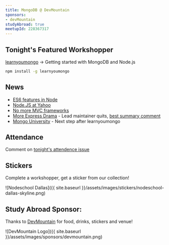 ```yaml
---
title: MongoDB @ DevMountain
sponsors:
- devMountain
studyAbroad: true
meetupId: 228367317
---
```


## Tonight's Featured Workshopper

[learnyoumongo](https://github.com/evanlucas/learnyoumongo) → Getting started with MongoDB and Node.js

```bash
npm install -g learnyoumongo
```

## News
- [ES6 features in Node](http://rethinkdb.com/blog/v849-es6-features/)
- [Node.JS at Yahoo](https://yahooeng.tumblr.com/nodeweekly)
- [No more MVC frameworks](http://www.infoq.com/articles/no-more-mvc-frameworks)
- [More Express Drama](https://www.reddit.com/r/javascript/comments/47s9o8/im_closing_down_express_50/) - Lead maintainer quits, [best summary comment](https://github.com/expressjs/express/pull/2237#issuecomment-189767344)
- [Mongo University](https://university.mongodb.com/courses/M101JS/about) - Next step after learnyoumongo

## Attendance

Comment on [tonight's attendence issue](https://github.com/nodeschool/dallas/issues/79)

## Stickers

Complete a workshopper, get a sticker from our collection!

![Nodeschool Dallas]({{ site.baseurl }}/assets/images/stickers/nodeschool-dallas-skyline.png)

## Study Abroad Sponsor:

Thanks to [DevMountain](https://devmounta.in/dallas) for food, drinks, stickers and venue!

![DevMountain Logo]({{ site.baseurl }}/assets/images/sponsors/devmountain.png)
